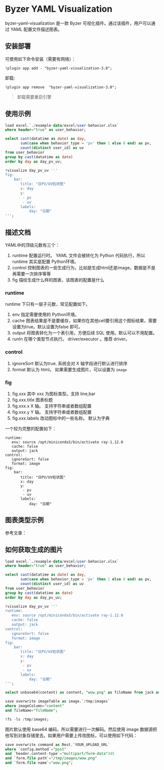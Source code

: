 # Byzer YAML Visualization

byzer-yaml-visualization 是一款 Byzer 可视化插件。通过该插件，用户可以通过 YAML 配置文件描述图表。

## 安装部署

可使用如下命令安装（需要有网络）：

```
!plugin app add - "byzer-yaml-visualization-3.0";
```

卸载:
                                                   
```
!plugin app remove  "byzer-yaml-visualization-3.0";
```

> 卸载需要重启引擎

## 使用示例

```sql
load excel.`./example-data/excel/user-behavior.xlsx` 
where header="true" as user_behavior;

select cast(datatime as date) as day,
       sum(case when behavior_type = 'pv' then 1 else 0 end) as pv,
       count(distinct user_id) as uv
from user_behavior
group by cast(datatime as date)
order by day as day_pv_uv;

!visualize day_pv_uv '''
fig:
    bar:
       title: "日PV/UV柱状图" 
       x: day
       y: 
        - pv
        - uv            
       labels: 
           day: "日期"           
''';
```

## 描述文档

YAML中的顶级元数有三个：
1. runtime  配置运行时。 YAML 文件会被转化为 Python 代码执行，所以runtime 其实是配置 Python环境。 
2. control  控制图表的一些生成行为，比如是生成html还是image，数据是不是再需要一次排序等等
3. fig      描绘生成什么样的图表，该图表的配置是什么

### runtime
runtime 下只有一层子元数，常见配置如下。
1. env 指定需要使用的 Python环境。 
2. cache 图表结果是不是要缓存，如果你在其他cell要引用这个图标结果，需要设置为true。默认设置为false 即可。
3. output 将图表转化为一个表引用，方便后续 SQL 使用。默认可以不用配置。
4. runIn  在哪个类型节点执行。 driver/executor 。推荐 driver。

### control

1. ignoreSort  默认为true. 系统会对 X 轴字段进行默认进行排序
2. format  默认为 html。 如果需要生成图片，可以设置为 `image`

### fig

1. fig.xxx  其中 xxx 为图标类型。支持 line,bar
2. fig.xxx.title 图表标题
3. fig.xxx.x X 轴。 支持字符串或者数组配置
4. fig.xxx.y Y 轴。 支持字符串或者数组配置
5. fig.xxx.labels 改动图标中的一些名称。 默认为字典

一个较为完整的配置如下：

```
runtime: 
   env: source /opt/miniconda3/bin/activate ray-1.12.0
   cache: false
   output: jack
control:
   ignoreSort: false
   format: image   
fig:
    bar:
       title: "日PV/UV柱状图" 
       x: day
       y: 
        - pv
        - uv            
       labels: 
           day: "日期"
```

## 图表类型示例

参考文章：



## 如何获取生成的图片

```sql
load excel.`./example-data/excel/user-behavior.xlsx` 
where header="true" as user_behavior;

select cast(datatime as date) as day,
       sum(case when behavior_type = 'pv' then 1 else 0 end) as pv,
       count(distinct user_id) as uv
from user_behavior
group by cast(datatime as date)
order by day as day_pv_uv;

!visualize day_pv_uv '''
runtime: 
   env: source /opt/miniconda3/bin/activate ray-1.12.0
   cache: false
   output: jack
control:
   ignoreSort: false
   format: image   
fig:
    bar:
       title: "日PV/UV柱状图" 
       x: day
       y: 
        - pv
        - uv            
       labels: 
           day: "日期"           
''';

select unbase64(content) as content, "wow.png" as fileName from jack as imageTable;

save overwrite imageTable as image.`/tmp/images` 
where imageColumn="content" 
and fileName="fileName";

!fs -ls /tmp/images;
```

图片默认使用 base64 编码，所以需要进行一次解码。然后使用 image 数据源把他写到对象存储里去。如果用户需要上传改图标，可以使用如下代码：

```sql
save overwrite command as Rest.`YOUR_UPLOAD_URL` 
where `config.method`="post"
and `header.content-type`="multipart/form-data"345
and `form.file-path`="/tmp/images/wow.png"
and `form.file-name`="wow.png";
```

